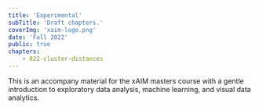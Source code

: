 ```yaml
---
title: 'Experimental'
subTitle: 'Draft chapters.'
coverImg: 'xaim-logo.png'
date: 'Fall 2022'
public: true
chapters:
    - 022-cluster-distances
---
```


This is an accompany material for the xAIM masters course with a gentle introduction to exploratory data analysis, machine learning, and visual data analytics. 

